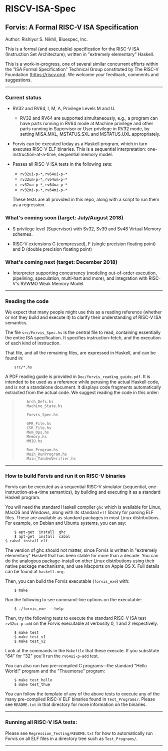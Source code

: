 # RISCV-ISA-Spec

Forvis: A Formal RISC-V ISA Specification
-----------------------------------------

Author: Rishiyur S. Nikhil, Bluespec, Inc.

This is a formal (and executable) specification for the RISC-V ISA
(Instruction Set Architecture), written in "extremely elementary" Haskell.

This is a work-in-progress, one of several similar concurrent efforts
within the "ISA Formal Specification" Technical Group constituted by
The RISC-V Foundation (<https://riscv.org>).  We welcome your
feedback, comments and suggestions.

----------------------------------------------------------------

### Current status

- RV32 and RV64, I, M, A, Privilege Levels M and U.

   - RV32 and RV64 are supported simultaneously, e.g., a program can
       have parts running in RV64 mode at Machine privilege and other
       parts running in Supervisor or User privilege in RV32 mode, by
       setting MISA.MXL, MSTATUS.SXL and MSTATUS.UXL appropriately.

- Forvis can be executed today as a Haskell program, which in turn
    executes RISC-V ELF binaries.  This is a sequential
    interpretation: one-instruction-at-a-time, sequential memory
    model.

- Passes all RISC-V ISA tests in the following sets:
   - `rv32ui-p-*`, `rv64ui-p-*`
   - `rv32um-p-*`, `rv64um-p-*`
   - `rv32ua-p-*`, `rv64ua-p-*`
   - `rv32mi-p-*`, `rv64mi-p-*`

   These tests are all provided in this repo, along with a script to
   run them as a regression.

### What's coming soon (target: July/August 2018)

- S privilege level (Supervisor) with Sv32, Sv39 and Sv48 Virtual Memory schemes.

- RISC-V extensions C (compressed), F (single precision floating
    point) and D (double precision floating point)

### What's coming next (target: December 2018)

- Interpreter supporting concurrency (modeling out-of-order execution,
    pipelining, speculation, multi-hart and more), and integration
    with RISC-V's RVWMO Weak Memory Model.

----------------------------------------------------------------

### Reading the code

We expect that many people might use this as a reading reference
(whether or not they build and execute it) to clarify their
understanding of RISC-V ISA semantics.

The file `src/Forvis_Spec.hs` is the central file to read, containing
essentially the entire ISA specification.  It specifies
instruction-fetch, and the execution of each kind of instruction.

That file, and all the remaining files, are expressed in Haskell, and
can be found in:

        src/*.hs

A PDF reading guide is provided in `Doc/forvis_reading_guide.pdf`.  It
is intended to be used as a reference while perusing the actual
Haskell code, and is not a standalone document.  It displays code
fragments automatically extracted from the actual code.  We suggest
reading the code in this order:

>         Arch_Defs.hs
>         Machine_State.hs
>
>         Forvis_Spec.hs
>
>         GPR_File.hs
>         CSR_File.hs
>         Mem_Ops.hs
>         Memory.hs
>         MMIO.hs
>
>         Run_Program.hs
>         Main_RunProgram.hs
>         Main_TandemVerifier.hs

----------------------------------------------------------------

### How to build Forvis and run it on RISC-V binaries

Forvis can be executed as a sequential RISC-V simulator (sequential,
one-instruction-at-a-time semantics), by building and executing it as
a standard Haskell program.

You will need the standard Haskell compiler `ghc` which is available
for Linux, MacOS and Windows, along with its standard `elf` library
for parsing ELF files.  These are available as standard packages in
most Linux distributions.  For example, on Debian and Ubuntu systems,
you can say:

        $ apt-get  install  ghc
        $ apt-get  install  cabal
	$ cabal install elf

The version of ghc should not matter, since Forvis is written in
"extremely elementary" Haskell that has been stable for more than a
decade.  You can do the analogous package-install on other Linux
distributions using their native package mechanisms, and use Macports
on Apple OS X.  Full details can be found at `haskell.org`.

Then, you can build the Forvis executable (`forvis_exe`) with:

        $ make

Run the following to see command-line options on the executable:

        $ ./forvis_exe  --help

Then, try the following tests to execute the standard RISC-V ISA test
`rv32ui-p-add` on the Forvis executable at verbosity 0, 1 and 2
respectively.

        $ make test
        $ make test_v1
        $ make test_v2

Look at the commands in the `Makefile` that these execute.  If you
substitute "64" for "32" you'll run the `rv64ui-p-add` test.

You can also run two pre-compiled C programs--the standard "Hello
World!" program and the "Thuemorse" program:

        $ make test_hello
        $ make test_thue

You can follow the template of any of the above tests to execute any
of the many pre-compiled RISC-V ELF binaries found in
`Test_Programs/`.  Please see `README.txt` in that directory for more
information on the binaries.

----------------------------------------------------------------

### Running all RISC-V ISA tests:

Please see `Regression_Testing/README.txt` for how to automatically
run Forvis on all ELF files in a directory tree such as `Test_Programs/`.

----------------------------------------------------------------

